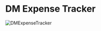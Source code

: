 # DM Expense Tracker

![DMExpenseTracker](
https://github.com/GravviSoft/DM-Table-View-Intro/blob/main/expenseimage.png)
